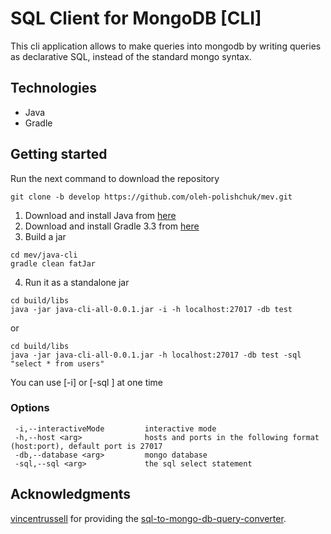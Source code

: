 # SQL Client for MongoDB [CLI]

This cli application allows to make queries into mongodb by writing queries as declarative SQL, instead of the standard mongo syntax.

## Technologies

* Java
* Gradle

Getting started
---------------

Run the next command to download the repository

```
git clone -b develop https://github.com/oleh-polishchuk/mev.git
```

1. Download and install Java from [here](http://www.oracle.com/technetwork/java/javase/downloads/jdk8-downloads-2133151.html)
2. Download and install Gradle 3.3 from [here](https://gradle.org/install/#manually)
3. Build a jar

```
cd mev/java-cli
gradle clean fatJar
```

4. Run it as a standalone jar

```
cd build/libs
java -jar java-cli-all-0.0.1.jar -i -h localhost:27017 -db test
```

or

```
cd build/libs
java -jar java-cli-all-0.0.1.jar -h localhost:27017 -db test -sql "select * from users"
```
You can use [-i] or [-sql <arg>] at one time

### Options

```
 -i,--interactiveMode         interactive mode
 -h,--host <arg>              hosts and ports in the following format (host:port), default port is 27017
 -db,--database <arg>         mongo database
 -sql,--sql <arg>             the sql select statement
```

## Acknowledgments
[vincentrussell](https://github.com/vincentrussell) for providing the [sql-to-mongo-db-query-converter](https://github.com/vincentrussell/sql-to-mongo-db-query-converter).